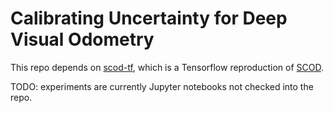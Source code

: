 # Calibrating Uncertainty for Deep Visual Odometry

This repo depends on [scod-tf](https://github.com/alvinsunyixiao/scod-tf), which
is a Tensorflow reproduction of [SCOD](https://arxiv.org/abs/2102.12567).

TODO: experiments are currently Jupyter notebooks not checked into the repo.

